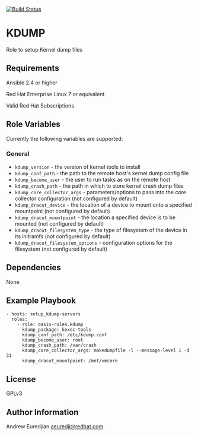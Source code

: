 [![Build Status](https://travis-ci.org/oasis-roles/kdump.svg?branch=master)](https://travis-ci.org/oasis-roles/kdump)

KDUMP
===========

Role to setup Kernel dump files

Requirements
------------

Ansible 2.4 or higher

Red Hat Enterprise Linux 7 or equivalent

Valid Red Hat Subscriptions

Role Variables
--------------

Currently the following variables are supported:

### General

* `kdump_version` - the version of kernel tools to install
* `kdump_conf_path` - the path to the remote host's kernel dump config file
* `kdump_become_user` - the user to run tasks as on the remote host
* `kdump_crash_path` - the path in which to store kernel crash dump files
* `kdump_core_collector_args` - parameters/options to pass into the core collector configuration (not configured by default)
* `kdump_dracut_device` - the location of a device to mount onto a specified mountpoint (not configured by default)
* `kdump_dracut_mountpoint` - the location a specified device is to be mounted (not configured by default)
* `kdump_dracut_filesystem_type` - the type of filesystem of the device in its initramfs (not configured by default)
* `kdump_dracut_filesystem_options` - configuration options for the filesystem (not configured by default)

Dependencies
------------

None

Example Playbook
----------------

```
- hosts: setup_kdump-servers
  roles:
    - role: oasis-roles.kdump
      kdump_package: kexec-tools
      kdump_conf_path: /etc/kdump.conf
      kdump_become_user: root
      kdump_crash_path: /var/crash
      kdump_core_collector_args: makedumpfile -l --message-level 1 -d 31
      kdump_dracut_mountpoint: /mnt/vmcore
```

License
-------

GPLv3

Author Information
------------------

Andrew Euredjian <aeuredji@redhat.com>
